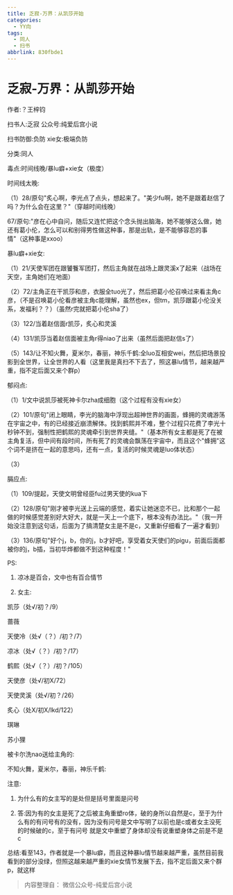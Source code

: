 ```yaml
---
title: 乏寂-万界：从凯莎开始
categories:
  - YY向
tags:
  - 同人
  - 扫书
abbrlink: 830fbde1
---
```

# 乏寂-万界：从凯莎开始
作者:？王梓钧

扫书人:乏寂 公众号:纯爱后宫小说

扫书防御:负防 xie女:极端负防

分类:同人

毒点:时间线晚/暴lu癖+xie女（极度）

时间线太晚:

（1）28/原句"炙心啊，李光点了点头，想起来了。"美少fu啊，她不是跟着赵信了吗？为什么会在这里？"（穿越时间线晚）

67/原句:"彦在心中自问，随后又连忙把这个念头抛出脑海，她不能够这么做，她还有葛小伦，怎么可以和别得男性做这种事，那是出轨，是不能够容忍的事情"（这种事是xxoo）

暴lu癖+xie女:

（1）21/天使军团在跟饕餮军团打，然后主角就在战场上跟灵溪x了起来（战场在天空，主角她们在地面）

（2）72/主角正在干凯莎和彦，衣服全tuo光了，然后把葛小伦召唤过来看主角c彦，（不是召唤葛小伦看彦被主角c能理解，虽然也ex，但tm，凯莎跟葛小伦没关系，发福利？？）（虽然r完就把葛小伦sha了）

（3）122/当着赵信面r凯莎，炙心和灵溪

（4）131/凯莎当着赵信面被主角r得niao了出来（虽然后面把赵信s了）

（5）143/让不知火舞，夏米尔，春丽，神乐千鹤:全luo互相安wei，然后把场景投影到全世界，让全世界的人看（这里我是真扫不下去了，照这暴lu情节，越来越严重，指不定后面又来个群p）

郁闷点:

（1）1/文中说凯莎被死神卡尔zha成细胞（这个过程有没有xie女）

（2）101/原句"闭上眼睛，李光的脑海中浮现出超神世界的画面，蜂拥的灵魂游荡在宇宙之中，有的已经接近崩溃解体。找到鹤熙并不难，整个过程只花费了李光十秒钟不到，强制性把鹤熙的灵魂牵引到世界夹缝。"（基本所有女主都是死了在被主角复活，但中间有段时间，所有死了的灵魂会飘荡在宇宙中，而且这个"蜂拥"这个词不是挤在一起的意思吗，还有一点，复活的时候灵魂是luo体状态）

（3）

膈应点:

（1）109/提起，天使文明曾经臣fu过男天使的kua下

（2）128/原句"刚才被李光送上云端的感觉，着实让她迷恋不已，比和那个一起做的时候感觉差别好大好大，就是一天上一个底下，根本没有办法比。"（我一开始没注意到这句话，后面为了搞清楚女主是不是c，又重新仔细看了一遍才看到）

（3）136/原句"好个j，b，你的j，b才好吧，享受着女天使们的pigu，前面后面都被你的j，b插，当初华烨都做不到这种程度！"

PS:

1.  凉冰是百合，文中也有百合情节

2.  女主:

凯莎（处√/初？/9）

蔷薇

天使冷（处√（？）/初？/7）

凉冰（处√（？）/初？/17）

鹤熙（处√（？）/初？/105）

天使彦（处√/初X/72）

天使灵溪（处√/初？/26）

炙心（处X/初X/lkd/122）

琪琳

苏小狸

被卡尔洗nao送给主角的:

不知火舞，夏米尔，春丽，神乐千鹤:

注意:

1.  为什么有的女主写的是处但是括号里面是问号

2.  答:因为有的女主是死了之后被主角重塑ro体，破的身所以自然是c，至于为什么有的有问号有的没有，因为没有问号是文中写明了以前也是c或者女主没死的时候破的c，至于有问号
    就是文中重塑了身体却没有说重塑身体之前是不是c

总结:看至143，作者就是一个暴lu癖，而且这种暴lu情节越来越严重，虽然目前我看到的部分没绿，但照这越来越严重的xie女情节发展下去，指不定后面又来个群p，就这样


> 内容整理自： 微信公众号-纯爱后宫小说
